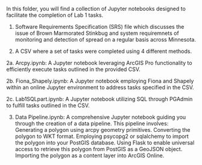 In this folder, you will find a collection of Jupyter notebooks designed to facilitate the completion of Lab 1 tasks. 

1. Software Requirements Specification (SRS) file which discusses the issue of Brown Marmorated Stinkbug and system requiremnets of monitoring and detection of spread on a regular basis across Minnesota.
   
2. A CSV where a set of tasks were completed using 4 different methods.

2a. Arcpy.ipynb:
A Jupyter notebook leveraging ArcGIS Pro functionality to efficiently execute tasks outlined in the provided CSV.

2b. Fiona_Shapely.ipynb:
A Jupyter notebook employing Fiona and Shapely within an online Jupyter environment to address tasks specified in the CSV.

2c. Lab1SQLpart.ipynb:
A Jupyter notebook utilizing SQL through PGAdmin to fulfill tasks outlined in the CSV.

3. Data Pipeline.ipynb:
A comprehensive Jupyter notebook guiding you through the creation of a data pipeline. This pipeline involves:
Generating a polygon using arcpy geometry primitives.
Converting the polygon to WKT format.
Employing psycopg2 or sqlalchemy to import the polygon into your PostGIS database.
Using Flask to enable universal access to retrieve this polygon from PostGIS as a GeoJSON object.
Importing the polygon as a content layer into ArcGIS Online.



